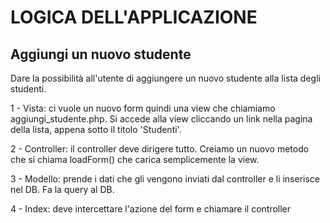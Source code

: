 # LOGICA DELL'APPLICAZIONE

## Aggiungi un nuovo studente

Dare la possibilità all'utente di aggiungere un nuovo studente alla lista degli studenti.

1 - Vista: ci vuole un nuovo form quindi una view che chiamiamo aggiungi_studente.php. Si accede alla view cliccando un link nella pagina della lista,
appena sotto il titolo 'Studenti'.

2 - Controller: il controller deve dirigere tutto. Creiamo un nuovo metodo che si chiama loadForm() che carica semplicemente la view.

3 - Modello: prende i dati che gli vengono inviati dal controller e li inserisce nel DB. Fa la query al DB.

4 - Index: deve intercettare l'azione del form e chiamare il controller